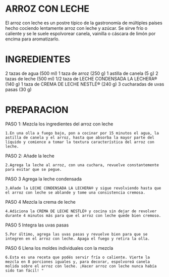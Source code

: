 # ARROZ CON LECHE
El arroz con leche es un postre típico de la gastronomía de múltiples países hecho cociendo lentamente arroz con leche y azúcar. Se sirve frío o caliente y se le suele espolvorear canela, vainilla o cáscara de limón por encima para aromatizarlo.
# INGREDIENTES
 2 tazas de agua (500 ml)
1 taza de arroz (250 g)
1 astilla de canela (5 g)
2 tazas de leche (500 ml)
1/2 taza de LECHE CONDENSADA LA LECHERA® (140 g)
1 taza de CREMA DE LECHE NESTLÉ® (240 g)
3 cucharadas de uvas pasas (30 g)

# PREPARACION

PASO 1: Mezcla los ingredientes del arroz con leche

    1.En una olla a fuego bajo, pon a cocinar por 15 minutos el agua, la astilla de canela y el arroz, hasta que absorba la mayor parte del líquido y comience a tomar la textura característica del arroz con leche.

PASO 2: Añade la leche

    2.Agrega la leche al arroz, con una cuchara, revuelve constantemente para evitar que se pegue.

PASO 3 Agrega la leche condensada

    3.Añade la LECHE CONDENSADA LA LECHERA® y sigue revolviendo hasta que el arroz con leche se ablande y tome una consistencia cremosa.

PASO 4 Mezcla la crema de leche

    4.Adiciona la CREMA DE LECHE NESTLÉ® y cocina sin dejar de revolver durante 4 minutos más para que el arroz con leche quede bien cremoso.

PASO 5 Integra las uvas pasas

    5.Por último, agrega las uvas pasas y revuelve bien para que se integren en el arroz con leche. Apaga el fuego y retira la olla.

PASO 6 Llena los moldes individuales con la mezcla

    6.Esta es una receta que podés servir fría o caliente. Vierte la mezcla en 8 porciones iguales y, para decorar, espolvoreá canela molida sobre el arroz con leche. ¡Hacer arroz con leche nunca había sido tan fácil! "

